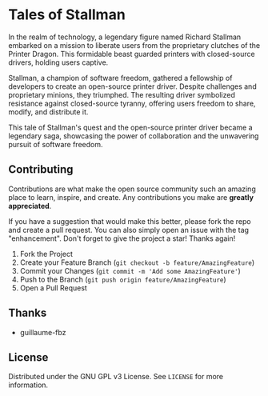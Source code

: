 # Tales of Stallman

In the realm of technology, a legendary figure named Richard Stallman embarked on a mission to liberate users from the proprietary clutches of the Printer Dragon. This formidable beast guarded printers with closed-source drivers, holding users captive.

Stallman, a champion of software freedom, gathered a fellowship of developers to create an open-source printer driver. Despite challenges and proprietary minions, they triumphed. The resulting driver symbolized resistance against closed-source tyranny, offering users freedom to share, modify, and distribute it.

This tale of Stallman's quest and the open-source printer driver became a legendary saga, showcasing the power of collaboration and the unwavering pursuit of software freedom.

## Contributing

Contributions are what make the open source community such an amazing place to learn, inspire, and create. Any contributions you make are **greatly appreciated**.

If you have a suggestion that would make this better, please fork the repo and create a pull request. You can also simply open an issue with the tag "enhancement".
Don't forget to give the project a star! Thanks again!

1. Fork the Project
2. Create your Feature Branch (`git checkout -b feature/AmazingFeature`)
3. Commit your Changes (`git commit -m 'Add some AmazingFeature'`)
4. Push to the Branch (`git push origin feature/AmazingFeature`)
5. Open a Pull Request

## Thanks

- guillaume-fbz


## License

Distributed under the GNU GPL v3 License. See `LICENSE` for more information.
